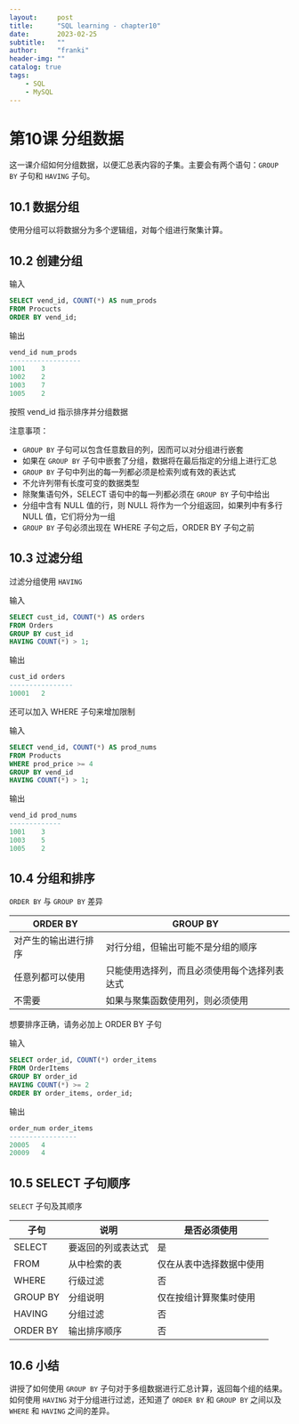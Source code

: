```yaml
---
layout:     post
title:      "SQL learning - chapter10"
date:       2023-02-25
subtitle:   ""
author:     "franki"
header-img: ""
catalog: true
tags:
    - SQL
    - MySQL
---
```


# 第10课 分组数据

这一课介绍如何分组数据，以便汇总表内容的子集。主要会有两个语句：`GROUP BY` 子句和 `HAVING` 子句。

## 10.1 数据分组

使用分组可以将数据分为多个逻辑组，对每个组进行聚集计算。

## 10.2 创建分组

输入

```sql
SELECT vend_id, COUNT(*) AS num_prods
FROM Procucts
ORDER BY vend_id;
```

输出

```sql
vend_id num_prods
------------------
1001	3
1002	2
1003	7
1005	2
```

按照 vend_id 指示排序并分组数据

注意事项：

- `GROUP BY` 子句可以包含任意数目的列，因而可以对分组进行嵌套
- 如果在 `GROUP BY` 子句中嵌套了分组，数据将在最后指定的分组上进行汇总
- `GROUP BY` 子句中列出的每一列都必须是检索列或有效的表达式
- 不允许列带有长度可变的数据类型
- 除聚集语句外，SELECT 语句中的每一列都必须在 `GROUP BY` 子句中给出
- 分组中含有 NULL 值的行，则 NULL 将作为一个分组返回，如果列中有多行 NULL 值，它们将分为一组
- `GROUP BY` 子句必须出现在 WHERE 子句之后，ORDER BY 子句之前

## 10.3 过滤分组

过滤分组使用 `HAVING`

输入

```sql
SELECT cust_id, COUNT(*) AS orders
FROM Orders
GROUP BY cust_id
HAVING COUNT(*) > 1;
```

输出

```sql
cust_id orders
----------------
10001	2
```

还可以加入 WHERE 子句来增加限制

输入

```sql
SELECT vend_id, COUNT(*) AS prod_nums
FROM Products
WHERE prod_price >= 4
GROUP BY vend_id
HAVING COUNT(*) > 1;
```

输出

```sql
vend_id prod_nums
-------------
1001	3
1003	5
1005	2
```

## 10.4 分组和排序

`ORDER BY` 与 `GROUP BY` 差异

|ORDER BY|GROUP BY|
|---|---|
|对产生的输出进行排序|对行分组，但输出可能不是分组的顺序|
|任意列都可以使用|只能使用选择列，而且必须使用每个选择列表达式|
|不需要 |如果与聚集函数使用列，则必须使用|

想要排序正确，请务必加上 ORDER BY 子句

输入

```sql
SELECT order_id, COUNT(*) order_items
FROM OrderItems
GROUP BY order_id
HAVING COUNT(*) >= 2
ORDER BY order_items, order_id;
```

输出

```sql
order_num order_items
-----------------
20005	4
20009	4
```

## 10.5 SELECT 子句顺序

`SELECT` 子句及其顺序

|子句|说明|是否必须使用|
|---|---|---|
|SELECT|要返回的列或表达式|是|
|FROM|从中检索的表|仅在从表中选择数据中使用|
|WHERE|行级过滤|否|
|GROUP BY|分组说明|仅在按组计算聚集时使用|
|HAVING|分组过滤|否|
|ORDER BY|输出排序顺序|否|

## 10.6 小结

讲授了如何使用 `GROUP BY` 子句对于多组数据进行汇总计算，返回每个组的结果。如何使用 `HAVING` 对于分组进行过滤，还知道了 `ORDER BY` 和 `GROUP BY` 之间以及 `WHERE` 和 `HAVING` 之间的差异。

